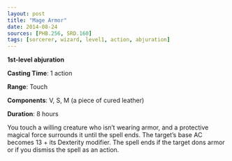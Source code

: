 ```yaml
---
layout: post
title: "Mage Armor"
date: 2014-08-24
sources: [PHB.256, SRD.160]
tags: [sorcerer, wizard, level1, action, abjuration]
---
```


**1st-level abjuration**

**Casting Time**: 1 action

**Range**: Touch

**Components**: V, S, M (a piece of cured leather)

**Duration**: 8 hours

You touch a willing creature who isn’t wearing armor, and a protective magical force surrounds it until the spell ends. The target’s base AC becomes 13 + its Dexterity modifier. The spell ends if the target dons armor or if you dismiss the spell as an action.
